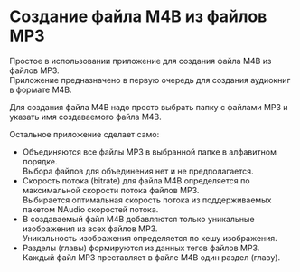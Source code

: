 # Создание файла M4B из файлов MP3
Простое в использовании приложение для создания файла M4B из файлов MP3.  
Приложение предназначено в первую очередь для создания аудиокниг в формате M4B.

Для создания файла M4B надо просто выбрать папку с файлами MP3 и указать имя создаваемого файла M4B.

Остальное приложение сделает само:
- Объединяются все файлы MP3 в выбранной папке в алфавитном порядке.  
Выбора файлов для объединения нет и не предполагается.
- Скорость потока (bitrate) для файла M4B определяется по максимальной скорости потока файлов MP3.  
Выбирается оптимальная скорость потока из поддерживаемых пакетом NAudio скоростей потока.
- В создаваемый файл M4B добавляются только уникальные изображения из всех файлов MP3.  
Уникальность изображения определяется по хешу изображения.
- Разделы (главы) формируются из данных тегов файлов MP3.  
Каждый файл MP3 преставляет в файле M4B один раздел (главу).
